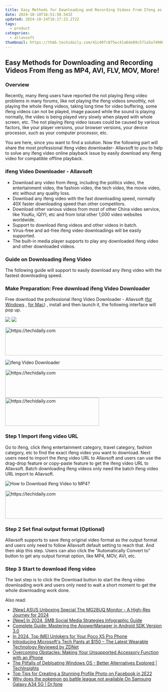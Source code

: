 ```yaml
---
title: Easy Methods for Downloading and Recording Videos From Ifeng as MP4, AVI, FLV, MOV, More!
date: 2024-10-10T16:51:58.543Z
updated: 2024-10-14T16:17:23.272Z
tags:
  - product
categories:
  - allavsoft
thumbnail: https://thmb.techidaily.com/41c40fc075ec41a6de89c571a5a74900b640b77fd911558c6dd5abd8173773bf.jpg
---
```


## Easy Methods for Downloading and Recording Videos From Ifeng as MP4, AVI, FLV, MOV, More!

### Overview

Recently, many ifeng users have reported the not playing ifeng video problems in many forums, like not playing the ifeng videos smoothly, not playing the whole ifeng videos, taking long time for video buffering, some ifeng videos can not be played, image paused while the sound is playing normally, the video is being played very slowly when played with whole screen, etc. The not playing ifeng video issues could be caused by various factors, like your player versions, your browser versions, your device processor, such as your computer processor, etc.

You are here, since you want to find a solution. Now the following part will share the most professional ifeng video downloader- Allavsoft to you to help to solve any ifeng video online playback issue by easily download any ifeng video for compatible offline playback.

### ifeng Video Downloader - Allavsoft

* Download any video from ifeng, including the politics video, the entertainment video, the fashion video, the tech video, the movie video, etc without any quality loss.
* Download any ifeng video with the fast downloading speed, normally 40X faster downloading speed than other competitors.
* Download other various videos from most of other China video service, like YouKu, iQIYI, etc and from total other 1,000 video websites worldwide.
* Support to download ifeng videos and other videos in batch.
* Virus-free and ad-free ifeng video downloadings will be easily supported.
* The built-in media player supports to play any downloaded ifeng video and other downloaded videos.

### Guide on Downloading ifeng Video

The following guide will support to easily download any ifeng video with the fastest downloading speed.

### Make Preparation: Free download ifeng Video Downloader

Free download the professional ifeng Video Downloader - Allavsoft ([for Windows](https://tools.techidaily.com/allavsoft/products/) , [for Mac](https://tools.techidaily.com/allavsoft/products/)) , install and then launch it, the following interface will pop up.

[![](https://www.allavsoft.com/how-to/../images/how-to/free-download-win.jpg)](https://tools.techidaily.com/allavsoft/products/) [![](https://www.allavsoft.com/how-to/../images/how-to/free-download-mac.jpg)](https://tools.techidaily.com/allavsoft/products/)

<!-- affiliate ads begin -->
<a href="https://appsumo.8odi.net/c/5597632/2094418/7443" target="_top" id="2094418">
  <img src="//a.impactradius-go.com/display-ad/7443-2094418" border="0" alt="https://techidaily.com" width="728" height="90"/>
</a>
<img height="0" width="0" src="https://appsumo.8odi.net/i/5597632/2094418/7443" style="position:absolute;visibility:hidden;" border="0" />
<!-- affiliate ads end -->

![ifeng Video Downloader](https://www.allavsoft.com/how-to/../images/allavsoft/screen-shot-600.jpg)

<!-- affiliate ads begin -->
<a href="https://appsumo.8odi.net/c/5597632/2151864/7443" target="_top" id="2151864">
  <img src="//a.impactradius-go.com/display-ad/7443-2151864" border="0" alt="https://techidaily.com" width="600" height="90"/>
</a>
<img height="0" width="0" src="https://appsumo.8odi.net/i/5597632/2151864/7443" style="position:absolute;visibility:hidden;" border="0" />
<!-- affiliate ads end -->

<!-- affiliate ads begin -->
<a href="https://laganoo.pxf.io/c/5597632/1657395/16446" target="_top" id="1657395">
  <img src="//a.impactradius-go.com/display-ad/16446-1657395" border="0" alt="https://techidaily.com" width="300" height="90"/>
</a>
<img height="0" width="0" src="https://laganoo.pxf.io/i/5597632/1657395/16446" style="position:absolute;visibility:hidden;" border="0" />
<!-- affiliate ads end -->

### Step 1 Import ifeng video URL

Go to ifeng, click ifeng entertainment category, travel category, fashion category, etc to find the exact ifeng video you want to download. Next users need to import the ifeng video URL to Allavsoft and users can use the drag-drop feature or copy-paste feature to get the ifeng video URL to Allavsoft. Batch downloading ifeng videos only need the batch ifeng video URL import to Allavsoft.

![How to Download ifeng Video to MP4?](https://www.allavsoft.com/how-to/../images/how-to/download-rtmp-video/download-rtmp-video.jpg)

<!-- affiliate ads begin -->
<a href="https://appsumo.8odi.net/c/5597632/2094428/7443" target="_top" id="2094428">
  <img src="//a.impactradius-go.com/display-ad/7443-2094428" border="0" alt="https://techidaily.com" width="728" height="90"/>
</a>
<img height="0" width="0" src="https://appsumo.8odi.net/i/5597632/2094428/7443" style="position:absolute;visibility:hidden;" border="0" />
<!-- affiliate ads end -->

### Step 2 Set final output format (Optional)

Allavsoft supports to save ifeng original video format as the output format and users only need to follow Allavsoft default setting to reach that. And then skip this step. Users can also click the "Automatically Convert to" button to get any output format option, like MP4, MOV, AVI, etc.

### Step 3 Start to download ifeng video

The last step is to click the Download button to start the ifeng video downloading work and users only need to wait a short moment to get the whole downloading work done.

<ins class="adsbygoogle"
     style="display:block"
     data-ad-format="autorelaxed"
     data-ad-client="ca-pub-7571918770474297"
     data-ad-slot="1223367746"></ins>

<ins class="adsbygoogle"
     style="display:block"
     data-ad-client="ca-pub-7571918770474297"
     data-ad-slot="8358498916"
     data-ad-format="auto"
     data-full-width-responsive="true"></ins>

<span class="atpl-alsoreadstyle">Also read:</span>
<div><ul>
<li><a href="https://fox-direct.techidaily.com/new-asus-unboxing-special-the-mg28uq-monitor-a-high-res-journey-for-2024/"><u>[New] ASUS Unboxing Special The MG28UQ Monitor - A High-Res Journey for 2024</u></a></li>
<li><a href="https://youtube-tips.techidaily.com/n-2024-smb-social-media-strategies-infographic-guide/"><u>[New] In 2024, SMB Social Media Strategies Infographic Guide</u></a></li>
<li><a href="https://win-help.techidaily.com/complete-guide-mastering-the-apowermanager-in-android-sdk-version-30/"><u>Complete Guide: Mastering the ApowerManager in Android SDK Version 3.0</u></a></li>
<li><a href="https://sim-unlock.techidaily.com/in-2024-top-imei-unlokers-for-your-poco-x5-pro-phone-by-drfone-android/"><u>In 2024, Top IMEI Unlokers for Your Poco X5 Pro Phone</u></a></li>
<li><a href="https://win-help.techidaily.com/introducing-microsofts-tech-pants-at-150-the-latest-wearable-technology-reviewed-by-zdnet/"><u>Introducing Microsoft's Tech Pants at $150 – The Latest Wearable Technology Reviewed by ZDNet</u></a></li>
<li><a href="https://fox-that.techidaily.com/overcoming-obstacles-making-your-unsupported-accessory-function-with-an-iphone/"><u>Overcoming Obstacles: Making Your Unsupported Accessory Function with an iPhone</u></a></li>
<li><a href="https://win-help.techidaily.com/the-pitfalls-of-debloating-windows-os-better-alternatives-explored-techinsights/"><u>The Pitfalls of Debloating Windows OS - Better Alternatives Explored | TechInsights</u></a></li>
<li><a href="https://win-help.techidaily.com/top-tips-for-creating-a-stunning-profile-photo-on-facebook-in-2e22/"><u>Top Tips for Creating a Stunning Profile Photo on Facebook in 2E22</u></a></li>
<li><a href="https://change-location.techidaily.com/why-does-the-pokemon-go-battle-league-not-available-on-samsung-galaxy-a34-5g-drfone-by-drfone-virtual-android/"><u>Why does the pokemon go battle league not available On Samsung Galaxy A34 5G | Dr.fone</u></a></li>
</ul></div>

